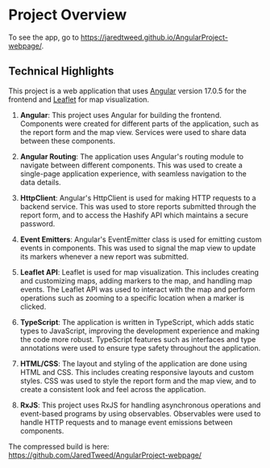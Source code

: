 # Project Overview

To see the app, go to https://jaredtweed.github.io/AngularProject-webpage/.

## Technical Highlights

This project is a web application that uses [Angular](https://github.com/angular/angular-cli) version 17.0.5 for the frontend and [Leaflet](https://leafletjs.com/) for map visualization.

1. **Angular**: This project uses Angular for building the frontend. Components were created for different parts of the application, such as the report form and the map view. Services were used to share data between these components.

2. **Angular Routing**: The application uses Angular's routing module to navigate between different components. This was used to create a single-page application experience, with seamless navigation to the data details.

3. **HttpClient**: Angular's HttpClient is used for making HTTP requests to a backend service. This was used to store reports submitted through the report form, and to access the Hashify API which maintains a secure password.

4. **Event Emitters**: Angular's EventEmitter class is used for emitting custom events in components. This was used to signal the map view to update its markers whenever a new report was submitted.

5. **Leaflet API**: Leaflet is used for map visualization. This includes creating and customizing maps, adding markers to the map, and handling map events. The Leaflet API was used to interact with the map and perform operations such as zooming to a specific location when a marker is clicked.

6. **TypeScript**: The application is written in TypeScript, which adds static types to JavaScript, improving the development experience and making the code more robust. TypeScript features such as interfaces and type annotations were used to ensure type safety throughout the application.

7. **HTML/CSS**: The layout and styling of the application are done using HTML and CSS. This includes creating responsive layouts and custom styles. CSS was used to style the report form and the map view, and to create a consistent look and feel across the application.

8. **RxJS**: This project uses RxJS for handling asynchronous operations and event-based programs by using observables. Observables were used to handle HTTP requests and to manage event emissions between components.

  

The compressed build is here: https://github.com/JaredTweed/AngularProject-webpage/
